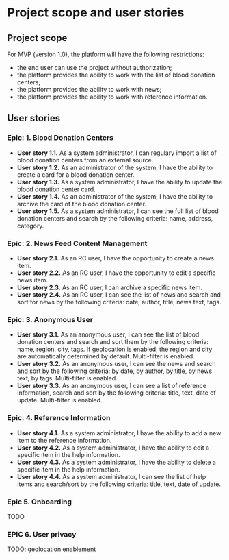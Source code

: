 # Project scope and user stories

## Project scope

For MVP (version 1.0), the platform will have the following restrictions:

- the end user can use the project without authorization;
- the platform provides the ability to work with the list of blood donation centers;
- the platform provides the ability to work with news;
- the platform provides the ability to work with reference information.

## User stories

### Epic: 1. Blood Donation Centers

- **User story 1.1.** As a system administrator, I can regulary import a list of blood donation centers from an external source.
- **User story 1.2.** As an administrator of the system, I have the ability to create a card for a blood donation center.
- **User story 1.3.** As a system administrator, I have the ability to update the blood donation center card.
- **User story 1.4.** As an administrator of the system, I have the ability to archive the card of the blood donation center.
- **User story 1.5.** As a system administrator, I can see the full list of blood donation centers and search by the following criteria: name, address, category.

### Epic: 2. News Feed Content Management

- **User story 2.1.** As an RC user, I have the opportunity to create a news item.
- **User story 2.2.** As an RC user, I have the opportunity to edit a specific news item.
- **User story 2.3.** As an RC user, I can archive a specific news item.
- **User story 2.4.** As an RC user, I can see the list of news and search and sort for news by the following criteria: date, author, title, news text, tags.

### Epic: 3. Anonymous User

- **User story 3.1.** As an anonymous user, I can see the list of blood donation centers and search and sort them by the following criteria: name, region, city, tags. If geolocation is enabled, the region and city are automatically determined by default. Multi-filter is enabled.
- **User story 3.2.** As an anonymous user, I can see the news and search and sort by the following criteria: by date, by author, by title, by news text, by tags. Multi-filter is enabled.
- **User story 3.3.** As an anonymous user, I can see a list of reference information, search and sort by the following criteria: title, text, date of update. Multi-filter is enabled.

### Epic: 4. Reference Information

- **User story 4.1.** As a system administrator, I have the ability to add a new item to the reference information.
- **User story 4.2.** As a system administrator, I have the ability to edit a specific item in the help information.
- **User story 4.3.** As a system administrator, I have the ability to delete a specific item in the help information.
- **User story 4.4.** As a system administrator, I can see the list of help items and search/sort by the following criteria: title, text, date of update.

### Epic 5. Onboarding
TODO

### EPIC 6. User privacy
TODO: geolocation enablement

